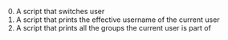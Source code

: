 0. A script that switches user
1. A script that prints the effective username of the current user
2. A script that prints all the groups the current user is part of 
